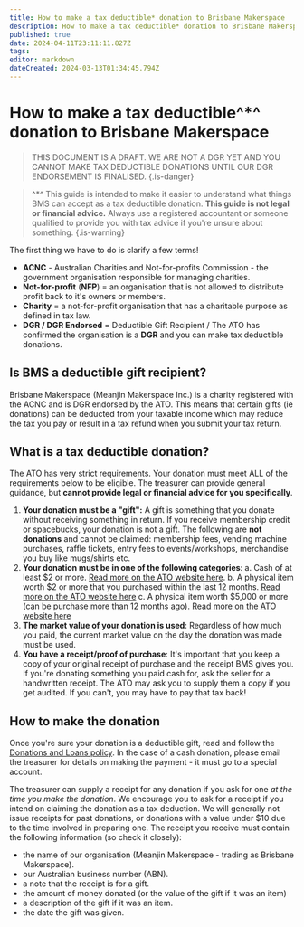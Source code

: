 ```yaml
---
title: How to make a tax deductible* donation to Brisbane Makerspace
description: How to make a tax deductible* donation to Brisbane Makerspace.
published: true
date: 2024-04-11T23:11:11.827Z
tags: 
editor: markdown
dateCreated: 2024-03-13T01:34:45.794Z
---
```


# How to make a tax deductible^*^ donation to Brisbane Makerspace
> THIS DOCUMENT IS A DRAFT. WE ARE NOT A DGR YET AND YOU CANNOT MAKE TAX DEDUCTIBLE DONATIONS UNTIL OUR DGR ENDORSEMENT IS FINALISED.
{.is-danger}


> ^*^ This guide is intended to make it easier to understand what things BMS can accept as a tax deductible donation. **This guide is not legal or financial advice.** Always use a registered accountant or someone qualified to provide you with tax advice if you're unsure about something.
{.is-warning}

The first thing we have to do is clarify a few terms!

- **ACNC** - Australian Charities and Not-for-profits Commission - the government organisation responsible for managing charities.
- **Not-for-profit** (**NFP**) = an organisation that is not allowed to distribute profit back to it's owners or members.
- **Charity** = a not-for-profit organisation that has a charitable purpose as defined in tax law.
- **DGR / DGR Endorsed** = Deductible Gift Recipient / The ATO has confirmed the organisation is a **DGR** and you can make tax deductible donations.

## Is BMS a deductible gift recipient?
Brisbane Makerspace (Meanjin Makerspace Inc.) is a charity registered with the ACNC and is DGR endorsed by the ATO. This means that certain gifts (ie donations) can be deducted from your taxable income which may reduce the tax you pay or result in a tax refund when you submit your tax return.

## What is a tax deductible donation?
The ATO has very strict requirements. Your donation must meet ALL of the requirements below to be eligible. The treasurer can provide general guidance, but **cannot provide legal or financial advice for you specifically**.

1. **Your donation must be a "gift":**
	A gift is something that you donate without receiving something in return. If you receive membership credit or spacebucks, your donation is not a gift. The following are **not donations** and cannot be claimed: membership fees, vending machine purchases, raffle tickets, entry fees to events/workshops, merchandise you buy like mugs/shirts etc.
2. **Your donation must be in one of the following categories**:
	  a. Cash of at least $2 or more. [Read more on the ATO website here](https://www.ato.gov.au/businesses-and-organisations/not-for-profit-organisations/gifts-and-fundraising/tax-deductible-donations/gift-types-requirements-and-valuation-rules/gifts-of-2-dollars-or-more).
    b. A physical item worth $2 or more that you purchased within the last 12 months. [Read more on the ATO website here](https://www.ato.gov.au/businesses-and-organisations/not-for-profit-organisations/gifts-and-fundraising/tax-deductible-donations/gift-types-requirements-and-valuation-rules/donating-recently-purchased-property-to-a-dgr)
    c. A physical item worth $5,000 or more (can be purchase more than 12 months ago). [Read more on the ATO website here](https://www.ato.gov.au/businesses-and-organisations/not-for-profit-organisations/gifts-and-fundraising/tax-deductible-donations/gift-types-requirements-and-valuation-rules/property-we-value-at-more-than-5000-dollars)
3. **The market value of your donation is used**:
		Regardless of how much you paid, the current market value on the day the donation was made must be used.
4. **You have a receipt/proof of purchase**:
    It's important that you keep a copy of your original receipt of purchase and the receipt BMS gives you. If you're donating something you paid cash for, ask the seller for a handwritten receipt. The ATO may ask you to supply them a copy if you get audited. If you can't, you may have to pay that tax back!
    
## How to make the donation
Once you're sure your donation is a deductible gift, read and follow the [Donations and Loans policy](/bylaws/donations). In the case of a cash donation, please email the treasurer for details on making the payment - it must go to a special account.

The treasurer can supply a receipt for any donation if you ask for one *at the time you make the donation*. We encourage you to ask for a receipt if you intend on claiming the donation as a tax deduction. We will generally not issue receipts for past donations, or donations with a value under $10 due to the time involved in preparing one. The receipt you receive must contain the following information (so check it closely):

- the name of our organisation (Meanjin Makerspace - trading as Brisbane Makerspace).
- our Australian business number (ABN).
- a note that the receipt is for a gift.
- the amount of money donated (or the value of the gift if it was an item)
- a description of the gift if it was an item.
- the date the gift was given.
